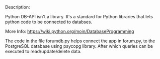 Description:

Python DB-API isn't a library.
It's a standard for Python libraries that lets python code to be connected to databses.

More Info:
https://wiki.python.org/moin/DatabaseProgramming

The code in the file forumdb.py helps connect the app in forum.py, to the PostgreSQL database using psycopg library. After which queries can be executed to read/update/delete data.